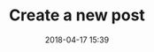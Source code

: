 ---
layout: post
title: "Create a new post"
date:   2018-04-17 15:39
categories: jekyll post
description: 
comments: true
tags:
- 
---